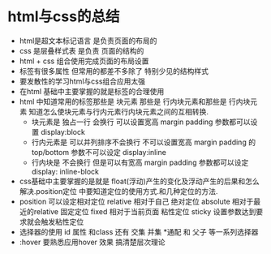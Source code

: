 # html与css的总结 
* html是超文本标记语言 是负责页面的布局的
* css 是层叠样式表 是负责 页面的结构的 
* html + css 组合使用完成页面的布局设置  
* 标签有很多属性 但常用的都差不多除了 特别少见的结构样式
* 要发散性的学习html与css组合应用太强
* 在html 基础中主要掌握的就是标签的合理使用
* html 中知道常用的标签那些是 块元素 那些是 行内块元素和那些是 行内块元素 知道怎么使块元素与行内元素行内块元素之间的互相转换.
    * 块元素是 独占一行  会换行 可以设置宽高 margin padding 参数都可以设置     display:block
    * 行内元素是 可以并列排序不会换行 不可以设置宽高  margin padding 的top/bottom 参数不可以设定  display:inline
    * 行内块是 不会换行 但是可以有宽高  margin padding 参数都可以设定 display: inline-block  
* css基础中主要掌握的是就是 float(浮动)产生的变化及浮动产生的后果和怎么解决.position定位 中要知道定位的使用方式.和几种定位的方法.
* position 可以设定相对定位 relative    相对于自己
                绝对定位   absolute     相对于最近的relative
                固定定位    fixed       相对于当前页面
                粘性定位    sticky      设置参数达到要求就会触发粘性定位
* 选择器的使用 id 属性 和class 还有 交集 并集 *通配 和 父子 等一系列选择器
* :hover 要熟悉应用hover 效果 搞清楚层次理论 
